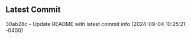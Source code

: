
## Latest Commit
30ab28c - Update README with latest commit info (2024-09-04 10:25:21 -0400) <Yunxi-Zhou>
